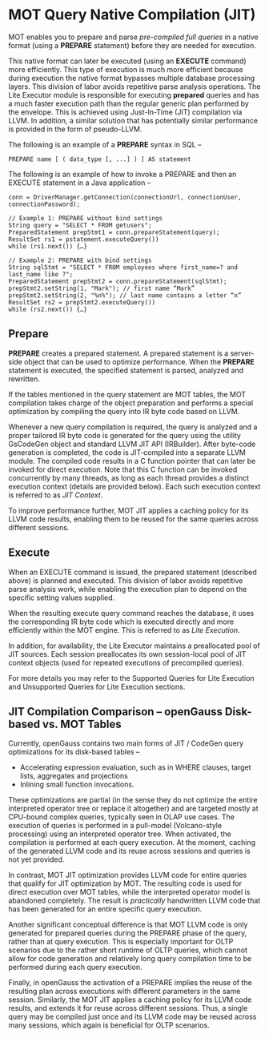 # MOT Query Native Compilation \(JIT\)<a name="EN-US_TOPIC_0270677721"></a>

MOT enables you to prepare and parse  _pre-compiled full queries_  in a native format \(using a  **PREPARE**  statement\) before they are needed for execution.

This native format can later be executed \(using an  **EXECUTE**  command\) more efficiently. This type of execution is much more efficient because during execution the native format bypasses multiple database processing layers. This division of labor avoids repetitive parse analysis operations. The Lite Executor module is responsible for executing  **prepared**  queries and has a much faster execution path than the regular generic plan performed by the envelope. This is achieved using Just-In-Time \(JIT\) compilation via LLVM. In addition, a similar solution that has potentially similar performance is provided in the form of pseudo-LLVM.

The following is an example of a  **PREPARE**  syntax in SQL –

```
PREPARE name [ ( data_type [, ...] ) ] AS statement 
```

The following is an example of how to invoke a PREPARE and then an EXECUTE statement in a Java application – 

```
conn = DriverManager.getConnection(connectionUrl, connectionUser, connectionPassword);
 
// Example 1: PREPARE without bind settings
String query = "SELECT * FROM getusers";
PreparedStatement prepStmt1 = conn.prepareStatement(query);
ResultSet rs1 = pstatement.executeQuery())
while (rs1.next()) {…}
 
// Example 2: PREPARE with bind settings
String sqlStmt = "SELECT * FROM employees where first_name=? and last_name like ?";
PreparedStatement prepStmt2 = conn.prepareStatement(sqlStmt);
prepStmt2.setString(1, "Mark"); // first name “Mark”
prepStmt2.setString(2, "%n%"); // last name contains a letter “n”
ResultSet rs2 = prepStmt2.executeQuery())
while (rs2.next()) {…}
```

## Prepare<a name="section183781395019"></a>

**PREPARE**  creates a prepared statement. A prepared statement is a server-side object that can be used to optimize performance. When the  **PREPARE**  statement is executed, the specified statement is parsed, analyzed and rewritten.

If the tables mentioned in the query statement are MOT tables, the MOT compilation takes charge of the object preparation and performs a special optimization by compiling the query into IR byte code based on LLVM.

Whenever a new query compilation is required, the query is analyzed and a proper tailored IR byte code is generated for the query using the utility GsCodeGen object and standard LLVM JIT API \(IRBuilder\). After byte-code generation is completed, the code is JIT‑compiled into a separate LLVM module. The compiled code results in a C function pointer that can later be invoked for direct execution. Note that this C function can be invoked concurrently by many threads, as long as each thread provides a distinct execution context \(details are provided below\). Each such execution context is referred to as  _JIT Context_.

To improve performance further, MOT JIT applies a caching policy for its LLVM code results, enabling them to be reused for the same queries across different sessions.

## Execute<a name="section1860454835014"></a>

When an EXECUTE command is issued, the prepared statement \(described above\) is planned and executed. This division of labor avoids repetitive parse analysis work, while enabling the execution plan to depend on the specific setting values supplied.

When the resulting execute query command reaches the database, it uses the corresponding IR byte code which is executed directly and more efficiently within the MOT engine. This is referred to as  _Lite Execution_.

In addition, for availability, the Lite Executor maintains a preallocated pool of JIT sources. Each session preallocates its own session-local pool of JIT context objects \(used for repeated executions of precompiled queries\).

For more details you may refer to the Supported Queries for Lite Execution and Unsupported Queries for Lite Execution sections.

## JIT Compilation Comparison – openGauss Disk-based vs. MOT Tables<a name="section1176712185116"></a>

Currently, openGauss contains two main forms of JIT / CodeGen query optimizations for its disk-based tables –

-   Accelerating expression evaluation, such as in WHERE clauses, target lists, aggregates and projections
-   Inlining small function invocations.

These optimizations are partial \(in the sense they do not optimize the entire interpreted operator tree or replace it altogether\) and are targeted mostly at CPU-bound complex queries, typically seen in OLAP use cases. The execution of queries is performed in a pull-model \(Volcano-style processing\) using an interpreted operator tree. When activated, the compilation is performed at each query execution. At the moment, caching of the generated LLVM code and its reuse across sessions and queries is not yet provided.

In contrast, MOT JIT optimization provides LLVM code for entire queries that qualify for JIT optimization by MOT. The resulting code is used for direct execution over MOT tables, while the interpreted operator model is abandoned completely. The result is  _practically_  handwritten LLVM code that has been generated for an entire specific query execution.

Another significant conceptual difference is that MOT LLVM code is only generated for prepared queries during the PREPARE phase of the query, rather than at query execution. This is especially important for OLTP scenarios due to the rather short runtime of OLTP queries, which cannot allow for code generation and relatively long query compilation time to be performed during each query execution.

Finally, in openGauss the activation of a PREPARE implies the reuse of the resulting plan across executions with different parameters in the same session. Similarly, the MOT JIT applies a caching policy for its LLVM code results, and extends it for reuse across different sessions. Thus, a single query may be compiled just once and its LLVM code may be reused across many sessions, which again is beneficial for OLTP scenarios.

